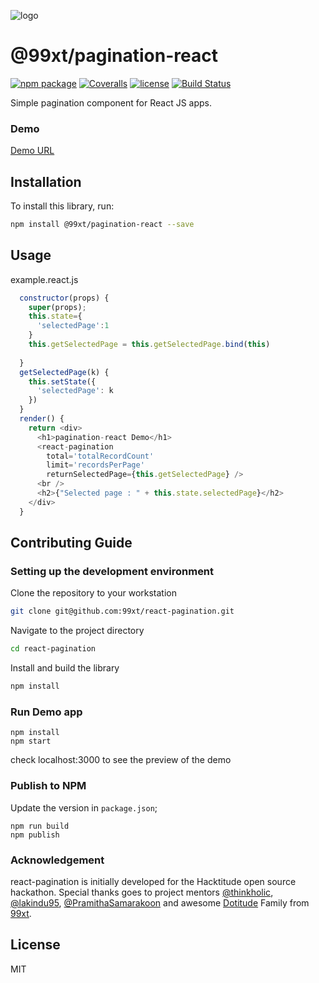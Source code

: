 ![logo](https://user-images.githubusercontent.com/7692626/30778463-2e0a6c64-a0f4-11e7-9f81-f44dd0538caf.png)

# @99xt/pagination-react

[![npm package][npm-badge]][npm]
[![Coveralls][coveralls-badge]][coveralls]
[![license](https://img.shields.io/github/license/99xt/react-pagination.svg)](https://github.com/99xt/react-pagination/blob/master/LICENSE)
[![Build Status](https://api.travis-ci.org/99xt/react-pagination.png?branch=master)](https://travis-ci.org/99xt/react-pagination)


[npm-badge]: https://img.shields.io/npm/v/npm-package.png?style=flat-square
[npm]: https://www.npmjs.org/package/npm-package

[coveralls-badge]: https://img.shields.io/coveralls/user/repo/master.png?style=flat-square
[coveralls]: https://coveralls.io/github/user/repo

Simple pagination component for React JS apps.

### Demo 

[Demo URL](http://react-pagination-demo-99xt.surge.sh)


## Installation

To install this library, run:

```bash
npm install @99xt/pagination-react --save
```

## Usage

example.react.js

```javascript
  constructor(props) {
    super(props);
    this.state={
      'selectedPage':1
    }
    this.getSelectedPage = this.getSelectedPage.bind(this)
    
  }
  getSelectedPage(k) {
    this.setState({
      'selectedPage': k
    })
  }
  render() {
    return <div>
      <h1>pagination-react Demo</h1>
      <react-pagination 
        total='totalRecordCount'
        limit='recordsPerPage'
        returnSelectedPage={this.getSelectedPage} />
      <br />
      <h2>{"Selected page : " + this.state.selectedPage}</h2>
    </div>
  }
```

## Contributing Guide

### Setting up the development environment

Clone the repository to your workstation

```bash
git clone git@github.com:99xt/react-pagination.git
```

Navigate to the project directory 

```bash
cd react-pagination
```

Install and build the library

```bash
npm install
```

### Run Demo app

```
npm install
npm start
```

check localhost:3000 to see the preview of the demo

### Publish to NPM

Update the version in `package.json`;

```
npm run build
npm publish
```

### Acknowledgement

react-pagination is initially developed for the Hacktitude open source hackathon. Special thanks goes to project mentors [@thinkholic](https://github.com/thinkholic), [@lakindu95](https://github.com/lakindu95), [@PramithaSamarakoon](https://github.com/PramithaSamarakoon) and awesome [Dotitude](http://dotitude.com/) Family from [99xt](http://www.99xtechnology.com/).

## License

MIT
